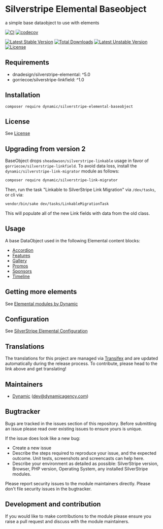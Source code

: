 # Silverstripe Elemental Baseobject

a simple base dataobject to use with elements

[![CI](https://github.com/dynamic/silverstripe-elemental-baseobject/actions/workflows/ci.yml/badge.svg)](https://github.com/dynamic/silverstripe-elemental-baseobject/actions/workflows/ci.yml)
[![codecov](https://codecov.io/gh/dynamic/silverstripe-elemental-baseobject/branch/master/graph/badge.svg)](https://codecov.io/gh/dynamic/silverstripe-elemental-baseobject)

[![Latest Stable Version](https://poser.pugx.org/dynamic/silverstripe-elemental-baseobject/v/stable)](https://packagist.org/packages/dynamic/silverstripe-elemental-baseobject)
[![Total Downloads](https://poser.pugx.org/dynamic/silverstripe-elemental-baseobject/downloads)](https://packagist.org/packages/dynamic/silverstripe-elemental-baseobject)
[![Latest Unstable Version](https://poser.pugx.org/dynamic/silverstripe-elemental-baseobject/v/unstable)](https://packagist.org/packages/dynamic/silverstripe-elemental-baseobject)
[![License](https://poser.pugx.org/dynamic/silverstripe-elemental-baseobject/license)](https://packagist.org/packages/dynamic/silverstripe-elemental-baseobject)

## Requirements

* dnadesign/silverstripe-elemental: ^5.0
* gorriecoe/silverstripe-linkfield: ^1.0

## Installation

`composer require dynamic/silverstripe-elemental-baseobject`

## License

See [License](LICENSE.md)

## Upgrading from version 2

BaseObject drops `sheadawson/silverstripe-linkable` usage in favor of `gorriecoe/silverstripe-linkfield`. To avoid data loss, install the `dynamic/silverstripe-link-migrator` module as follows:

```markdown
composer require dynamic/silverstripe-link-migrator
```

Then, run the task "Linkable to SilverStripe Link Migration" via `/dev/tasks`, or cli via:
```markdown
vendor/bin/sake dev/tasks/LinkableMigrationTask
```

This will populate all of the new Link fields with data from the old class.

## Usage

A base DataObject used in the following Elemental content blocks:

* [Accordion](https://github.com/dynamic/silverstripe-elemental-accordion)
* [Features](https://github.com/dynamic/silverstripe-elemental-features)
* [Gallery](https://github.com/dynamic/silverstripe-elemental-gallery)
* [Promos](https://github.com/dynamic/silverstripe-elemental-promos)
* [Sponsors](https://github.com/dynamic/silverstripe-elemental-sponsors)
* [Timeline](https://github.com/dynamic/silverstripe-elemental-timeline)

## Getting more elements

See [Elemental modules by Dynamic](https://github.com/orgs/dynamic/repositories?q=elemental&type=all&language=&sort=)

## Configuration

See [SilverStripe Elemental Configuration](https://github.com/silverstripe/silverstripe-elemental#configuration)

## Translations

The translations for this project are managed via [Transifex](https://www.transifex.com/dynamicagency/silverstripe-elemental-baseobject/)
and are updated automatically during the release process. To contribute, please head to the link above and get
translating!

## Maintainers

 *  [Dynamic](https://www.dynamicagency.com) (<dev@dynamicagency.com>)

## Bugtracker
Bugs are tracked in the issues section of this repository. Before submitting an issue please read over
existing issues to ensure yours is unique.

If the issue does look like a new bug:

 - Create a new issue
 - Describe the steps required to reproduce your issue, and the expected outcome. Unit tests, screenshots
 and screencasts can help here.
 - Describe your environment as detailed as possible: SilverStripe version, Browser, PHP version,
 Operating System, any installed SilverStripe modules.

Please report security issues to the module maintainers directly. Please don't file security issues in the bugtracker.

## Development and contribution
If you would like to make contributions to the module please ensure you raise a pull request and discuss with the module maintainers.
